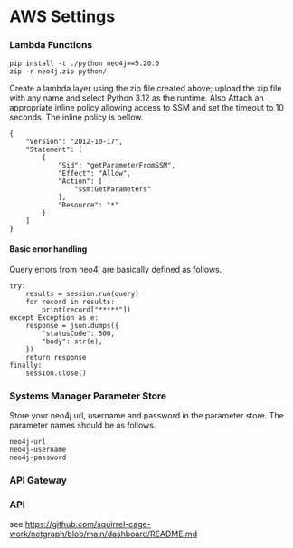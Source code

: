 # AWS Settings

### Lambda Functions

```
pip install -t ./python neo4j==5.20.0
zip -r neo4j.zip python/
```

Create a lambda layer using the zip file created above; upload the zip file with any name and select Python 3.12 as the runtime. Also Attach an appropriate inline policy allowing access to SSM and set the timeout to 10 seconds. The inline policy is bellow.

``` 
{
	"Version": "2012-10-17",
	"Statement": [
		{
			"Sid": "getParameterFromSSM",
			"Effect": "Allow",
			"Action": [
				"ssm:GetParameters"
			],
			"Resource": "*"
		}
	]
}
```

#### Basic error handling

Query errors from neo4j are basically defined as follows.
```
try:
    results = session.run(query)
    for record in results:
        print(record["*****"])
except Exception as e:
    response = json.dumps({
        "statusCode": 500,
        "body": str(e),
    })
    return response 
finally:
    session.close()
```

### Systems Manager Parameter Store

Store your neo4j url, username and password in the parameter store. The parameter names should be as follows.

```
neo4j-url
neo4j-username
neo4j-password
```
### API Gateway



### API

see https://github.com/squirrel-cage-work/netgraph/blob/main/dashboard/README.md

